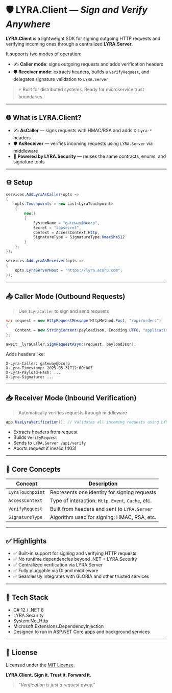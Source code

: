 # 🛡️ LYRA.Client — *Sign and Verify Anywhere*

**LYRA.Client** is a lightweight SDK for signing outgoing HTTP requests and verifying incoming ones through a centralized **LYRA.Server**.

It supports two modes of operation:
- ✍️ **Caller mode**: signs outgoing requests and adds verification headers
- 🛡️ **Receiver mode**: extracts headers, builds a `VerifyRequest`, and delegates signature validation to `LYRA.Server`

> ⚡ Built for distributed systems. Ready for microservice trust boundaries.

---

## 🌐 What is LYRA.Client?

- ✍️ **AsCaller** — signs requests with HMAC/RSA and adds `X-Lyra-*` headers
- 🛡️ **AsReceiver** — verifies incoming requests using `LYRA.Server` via middleware
- 🔐 **Powered by LYRA.Security** — reuses the same contracts, enums, and signature tools

---

## ⚙️ Setup

```csharp
services.AddLyraAsCaller(opts =>
{
    opts.Touchpoints = new List<LyraTouchpoint>
    {
        new()
        {
            SystemName = "gateway@bcorp",
            Secret = "topsecret",
            Context = AccessContext.Http,
            SignatureType = SignatureType.HmacSha512
        }
    };
});

services.AddLyraAsReceiver(opts =>
{
    opts.LyraServerHost = "https://lyra.acorp.com";
});
```

---

## 📤 Caller Mode (Outbound Requests)

> Use `ILyraCaller` to sign and send requests

```csharp
var request = new HttpRequestMessage(HttpMethod.Post, "/api/orders")
{
    Content = new StringContent(payloadJson, Encoding.UTF8, "application/json")
};

await _lyraCaller.SignRequestAsync(request, payloadJson);
```

Adds headers like:
```
X-Lyra-Caller: gateway@bcorp
X-Lyra-Timestamp: 2025-05-31T12:00:00Z
X-Lyra-Payload-Hash: ...
X-Lyra-Signature: ...
```

---

## 📥 Receiver Mode (Inbound Verification)

> Automatically verifies requests through middleware

```csharp
app.UseLyraVerification(); // Validates all incoming requests using LYRA.Server
```

- Extracts headers from request
- Builds `VerifyRequest`
- Sends to `LYRA.Server /api/verify`
- Aborts request if invalid (403)

---

## 🧠 Core Concepts

| Concept             | Description |
|--------------------|-------------|
| `LyraTouchpoint`    | Represents one identity for signing requests |
| `AccessContext`     | Type of interaction: `Http`, `Event`, `Cache`, etc. |
| `VerifyRequest`     | Built from headers and sent to `LYRA.Server` |
| `SignatureType`     | Algorithm used for signing: HMAC, RSA, etc. |

---

## ✅ Highlights

- ✅ Built-in support for signing and verifying HTTP requests
- ✅ No runtime dependencies beyond .NET + LYRA.Security
- ✅ Centralized verification via LYRA.Server
- ✅ Fully pluggable via DI and middleware
- ✅ Seamlessly integrates with GLORIA and other trusted services

---

## 🔧 Tech Stack

- C# 12 / .NET 8
- LYRA.Security
- System.Net.Http
- Microsoft.Extensions.DependencyInjection
- Designed to run in ASP.NET Core apps and background services

---

## 📄 License

Licensed under the [MIT License](LICENSE).

**LYRA.Client. Sign it. Trust it. Forward it.**
> *"Verification is just a request away."*
